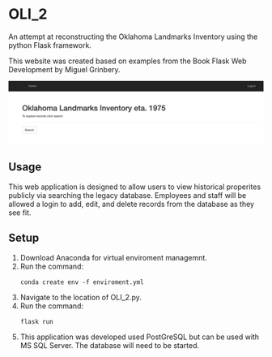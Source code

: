 # OLI_2
<p> An attempt at reconstructing the Oklahoma Landmarks Inventory using the python Flask framework.</p>
<p> This website was created based on examples from the Book Flask Web Development by Miguel Grinbery.</p>

![pics](/pics/Home_page.png)

## Usage
<p> This web application is designed to allow users to view historical properites publicly via searching the legacy database. Employees and staff will be allowed a login to add, edit, and delete records from the database as they see fit. </p>

## Setup
<ol>
  <li>Download Anaconda for virtual enviroment managemnt.</li>
  <li>Run the command:</li>

	conda create env -f enviroment.yml

  <li>Navigate to the location of OLI_2.py.</li>
  <li>Run the command:</li>

	flask run

  <li>This application was developed used PostGreSQL but can be used with MS SQL Server. The database will need to be started.</li>
</ol>
